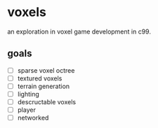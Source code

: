 # voxels

an exploration in voxel game development in c99.

## goals

- [ ] sparse voxel octree
- [ ] textured voxels
- [ ] terrain generation
- [ ] lighting
- [ ] descructable voxels
- [ ] player
- [ ] networked
